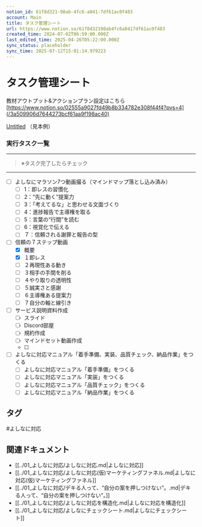 ```yaml
---
notion_id: 61f8d321-98ab-4fc6-a041-7df61ac0f483
account: Main
title: タスク管理シート
url: https://www.notion.so/61f8d32198ab4fc6a0417df61ac0f483
created_time: 2024-07-02T06:59:00.000Z
last_edited_time: 2025-04-26T05:22:00.000Z
sync_status: placeholder
sync_time: 2025-07-12T15:01:14.979223
---
```

# タスク管理シート

教材アウトプット&アクションプラン設定はこちら
[https://www.notion.so/02555a9027fd49b8b334782e308f44f4?pvs=4](/3a509906d7644273bcf61aa9f198ac40)

[Untitled](https://www.notion.so/15678cf338714e1681c18187863329f2) （見本例）
### 実行タスク一覧
---
> ※タスク完了したらチェック
---
- [ ] よしなにマラソン7つ動画撮る（マインドマップ落とし込み済み）
  - [ ] 1：即レスの習慣化
  - [ ] 2：“先に動く”提案力
  - [ ] 3：「考えてるな」と思わせる文面づくり
  - [ ] 4：進捗報告で主導権を取る
  - [ ] 5：言葉の“行間”を読む
  - [ ] 6：視覚化で伝える
  - [ ] ７：信頼される謝罪と報告の型
- [ ] 信頼の７ステップ動画
  - [x] 概要
  - [x] １即レス
  - [ ] ２再現性ある動き
  - [ ] ３相手の手間を削る
  - [ ] ４やり取りの透明性
  - [ ] ５誠実さと感謝
  - [ ] ６主導権ある提案力
  - [ ] ７自分の軸と線引き
- [ ] サービス説明資料作成
  - [ ] スライド
  - [ ] Discord部屋
  - [ ] 規約作成
  - [ ] マインドセット動画作成
  - [ ] 
- [ ] よしなに対応マニュアル「着手準備、実装、品質チェック、納品作業」をつくる
  - [ ] よしなに対応マニュアル「着手準備」をつくる
  - [ ] よしなに対応マニュアル「実装」をつくる
  - [ ] よしなに対応マニュアル「品質チェック」をつくる
  - [ ] よしなに対応マニュアル「納品作業」をつくる

## タグ

#よしなに対応 

## 関連ドキュメント

- [[../01_よしなに対応/よしなに対応.md|よしなに対応]]
- [[../01_よしなに対応/よしなに対応(仮)マーケティングファネル.md|よしなに対応(仮)マーケティングファネル]]
- [[../01_よしなに対応/デキる人って、“自分の案を押しつけない”。.md|デキる人って、“自分の案を押しつけない”。]]
- [[../01_よしなに対応/よしなに対応を構造化.md|よしなに対応を構造化]]
- [[../01_よしなに対応/よしなにチェックシート.md|よしなにチェックシート]]
